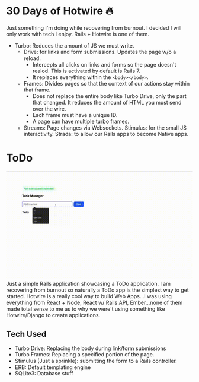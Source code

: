 # 30 Days of Hotwire 🔥
Just something I'm doing while recovering from burnout. I decided I will only work with tech I enjoy. Rails + Hotwire is one of them.

- Turbo: Reduces the amount of JS we must write.
  - Drive: for links and form submissions. Updates the page w/o a reload. 
    - Intercepts all clicks on links and forms so the page doesn't realod. This is activated by default is Rails 7.
    - It replaces everything within the `<body></body>`. 
  - Frames: Divides pages so that the context of our actions stay within that frame. 
    - Does not replace the entire body like Turbo Drive, only the part that changed. It reduces the amount of HTML you must send over the wire.
    - Each frame must have a unique ID. 
    - A page can have multiple turbo frames. 
  - Streams: Page changes via Websockets.
Stimulus: for the small JS interactivity.
Strada: to allow our Rails apps to become Native apps.


# ToDo
![The ToDo application in action](./videos/ToDo.gif)
Just a simple Rails application showcasing a ToDo application. I am recovering from burnout so naturally a ToDo app is the simplest way to get started. Hotwire is a really cool way to build Web Apps...I was using everything from React + Node, React w/ Rails API, Ember...none of them made total sense to me as to why we were't using something like Hotwire/Django to create applications. 

## Tech Used
- Turbo Drive: Replacing the body during link/form submissions
- Turbo Frames: Replacing a specified portion of the page.
- Stimulus (Just a sprinkle): submitting the form to a Rails controller.
- ERB: Default templating engine
- SQLite3: Database stuff
